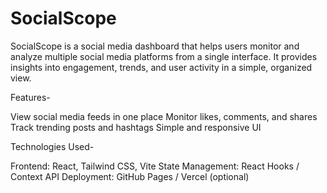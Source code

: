 # SocialScope

SocialScope is a social media dashboard that helps users monitor and analyze multiple social media platforms from a single interface. It provides insights into engagement, trends, and user activity in a simple, organized view.

Features-

View social media feeds in one place
Monitor likes, comments, and shares
Track trending posts and hashtags
Simple and responsive UI

Technologies Used-

Frontend: React, Tailwind CSS, Vite
State Management: React Hooks / Context API
Deployment: GitHub Pages / Vercel (optional)
